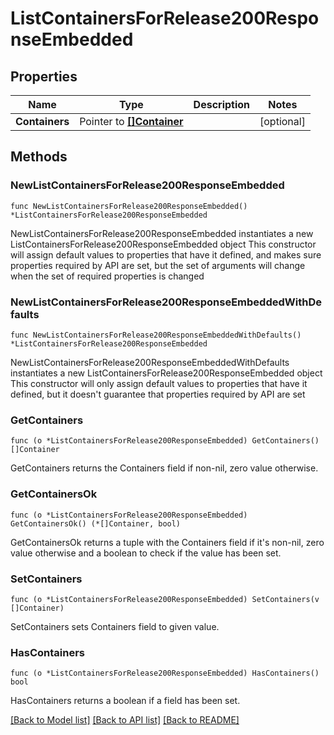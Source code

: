 # ListContainersForRelease200ResponseEmbedded

## Properties

Name | Type | Description | Notes
------------ | ------------- | ------------- | -------------
**Containers** | Pointer to [**[]Container**](Container.md) |  | [optional] 

## Methods

### NewListContainersForRelease200ResponseEmbedded

`func NewListContainersForRelease200ResponseEmbedded() *ListContainersForRelease200ResponseEmbedded`

NewListContainersForRelease200ResponseEmbedded instantiates a new ListContainersForRelease200ResponseEmbedded object
This constructor will assign default values to properties that have it defined,
and makes sure properties required by API are set, but the set of arguments
will change when the set of required properties is changed

### NewListContainersForRelease200ResponseEmbeddedWithDefaults

`func NewListContainersForRelease200ResponseEmbeddedWithDefaults() *ListContainersForRelease200ResponseEmbedded`

NewListContainersForRelease200ResponseEmbeddedWithDefaults instantiates a new ListContainersForRelease200ResponseEmbedded object
This constructor will only assign default values to properties that have it defined,
but it doesn't guarantee that properties required by API are set

### GetContainers

`func (o *ListContainersForRelease200ResponseEmbedded) GetContainers() []Container`

GetContainers returns the Containers field if non-nil, zero value otherwise.

### GetContainersOk

`func (o *ListContainersForRelease200ResponseEmbedded) GetContainersOk() (*[]Container, bool)`

GetContainersOk returns a tuple with the Containers field if it's non-nil, zero value otherwise
and a boolean to check if the value has been set.

### SetContainers

`func (o *ListContainersForRelease200ResponseEmbedded) SetContainers(v []Container)`

SetContainers sets Containers field to given value.

### HasContainers

`func (o *ListContainersForRelease200ResponseEmbedded) HasContainers() bool`

HasContainers returns a boolean if a field has been set.


[[Back to Model list]](../README.md#documentation-for-models) [[Back to API list]](../README.md#documentation-for-api-endpoints) [[Back to README]](../README.md)


